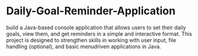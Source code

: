 # Daily-Goal-Reminder-Application
build a Java-based console application that allows users to set their daily goals, view them, and get reminders in a simple and interactive format. This project is designed to strengthen skills in working with user input, file handling (optional), and basic menudriven applications in Java.
